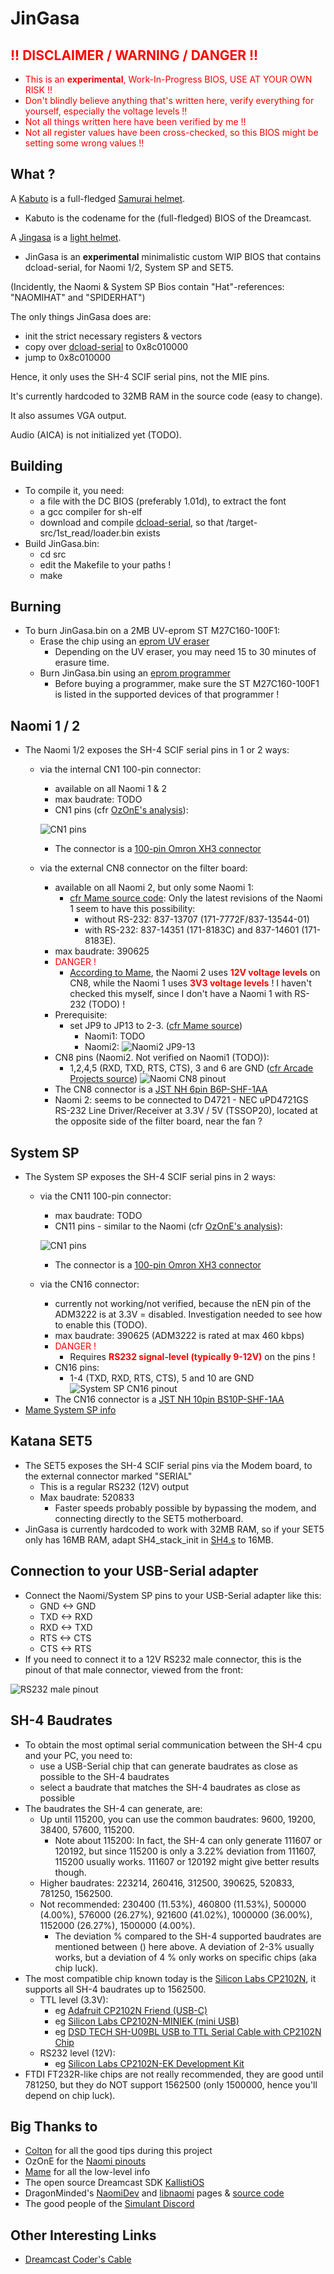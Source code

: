 # JinGasa

## <font color="red">!! DISCLAIMER / WARNING / DANGER !!</font>
* <font color="red">This is an **experimental**, Work-In-Progress BIOS, USE AT YOUR OWN RISK !!</font>
* <font color="red">Don't blindly believe anything that's written here, verify everything for yourself, especially the voltage levels !!</font>
* <font color="red">Not all things written here have been verified by me !!</font>
* <font color="red">Not all register values have been cross-checked, so this BIOS might be setting some wrong values !!</font>

## What ?
A [Kabuto](https://www.google.com/search?q=%E5%85%9C+%E4%BE%8D&tbm=isch) is a full-fledged [Samurai helmet](https://en.wikipedia.org/wiki/Kabuto).
* Kabuto is the codename for the (full-fledged) BIOS of the Dreamcast.

A [Jingasa](https://www.google.com/search?q=%E9%99%A3%E7%AC%A0&tbm=isch) is a [light helmet](https://en.wikipedia.org/wiki/Kasa_(hat)).
* JinGasa is an **experimental** minimalistic custom WIP BIOS that contains dcload-serial, for Naomi 1/2, System SP and SET5.

(Incidently, the Naomi & System SP Bios contain "Hat"-references: "NAOMIHAT" and "SPIDERHAT")

The only things JinGasa does are:
* init the strict necessary registers & vectors
* copy over [dcload-serial](https://github.com/KallistiOS/dcload-serial) to 0x8c010000
* jump to 0x8c010000

Hence, it only uses the SH-4 SCIF serial pins, not the MIE pins.

It's currently hardcoded to 32MB RAM in the source code (easy to change).

It also assumes VGA output.

Audio (AICA) is not initialized yet (TODO).

## Building
* To compile it, you need:
  * a file with the DC BIOS (preferably 1.01d), to extract the font 
  * a gcc compiler for sh-elf
  * download and compile [dcload-serial](https://github.com/KallistiOS/dcload-serial), so that /target-src/1st_read/loader.bin exists
* Build JinGasa.bin:
  * cd src
  * edit the Makefile to your paths !
  * make

## Burning
* To burn JinGasa.bin on a 2MB UV-eprom ST M27C160-100F1:
  * Erase the chip using an [eprom UV eraser](https://www.ebay.com/sch/i.html?_nkw=eprom+uv+eraser)
    * Depending on the UV eraser, you may need 15 to 30 minutes of erasure time.
  * Burn JinGasa.bin using an [eprom programmer](https://www.ebay.com/sch/i.html?_nkw=eprom+programmer)
    * Before buying a programmer, make sure the ST M27C160-100F1 is listed in the supported devices of that programmer !

## Naomi 1 / 2
* The Naomi 1/2 exposes the SH-4 SCIF serial pins in 1 or 2 ways:
  * via the internal CN1 100-pin connector:
    * available on all Naomi 1 & 2
    * max baudrate: TODO
    * CN1 pins (cfr [OzOnE's analysis](https://www.arcade-projects.com/threads/converting-gdrom-naomi-games-to-cart.1691/post-183676)):
    
    ![CN1 pins](doc/cn1_pins.png)
    * The connector is a [100-pin Omron XH3 connector](https://www.digikey.com/en/products/filter/arrays-edge-type-mezzanine-board-to-board/308?s=N4IgjCBcoBw1oDGUBmBDANgZwKYBoQB7KAbRADYB2AJkoBYQBdAgBwBcoQBlNgJwEsAdgHMQAXzEFqpIgFtehQQAIAHgAsAzEzFA)
  * via the external CN8 connector on the filter board:
    * available on all Naomi 2, but only some Naomi 1:
      * [cfr Mame source code](https://github.com/mamedev/mame/blob/087233e15b48c664427c44792f9b97c07892f2eb/src/mame/sega/naomi.cpp#L86C9-L86C9): Only the latest revisions of the Naomi 1 seem to have this possibility:
        * without RS-232: 837-13707 (171-7772F/837-13544-01)
        * with RS-232: 837-14351 (171-8183C) and 837-14601 (171-8183E).
    * max baudrate: 390625
    * <font color="red">DANGER !</font>
      * [According to Mame](https://github.com/mamedev/mame/blob/087233e15b48c664427c44792f9b97c07892f2eb/src/mame/sega/naomi.cpp#L90), the Naomi 2 uses <font color="red">**12V voltage levels**</font> on CN8, while the Naomi 1 uses <font color="red">**3V3 voltage levels**</font> ! I haven't checked this myself, since I don't have a Naomi 1 with RS-232 (TODO) !
    * Prerequisite:
      * set JP9 to JP13 to 2-3. ([cfr Mame source](https://github.com/mamedev/mame/blob/master/src/mame/sega/naomi.cpp))
        * Naomi1: TODO
        * Naomi2: ![Naomi2 JP9-13](doc/naomi_jp.png)
    * CN8 pins (Naomi2. Not verified on Naomi1 (TODO)):
      * 1,2,4,5 (RXD, TXD, RTS, CTS), 3 and 6 are GND ([cfr Arcade Projects source](https://www.arcade-projects.com/threads/naomi-2-chihiro-triforce-card-reader-emulator-initial-d3-wmmt-mario-kart-f-zero-ax.814/post-13129))
      ![Naomi CN8 pinout](doc/naomi_cn8.png)
    * The CN8 connector is a [JST NH 6pin B6P-SHF-1AA](https://www.digikey.com/en/products/detail/jst-sales-america-inc/B6P-SHF-1AA/1885773?s=N4IgTCBcDaIEIDYAKBaAygCQGIoIwEF8QBdAXyA)
    * Naomi 2: seems to be connected to D4721 - NEC uPD4721GS RS-232 Line Driver/Receiver at 3.3V / 5V (TSSOP20), located at the opposite side of the filter board, near the fan ?


## System SP
* The System SP exposes the SH-4 SCIF serial pins in 2 ways:
  * via the CN11 100-pin connector:
    * max baudrate: TODO
    * CN11 pins - similar to the Naomi (cfr [OzOnE's analysis](https://www.arcade-projects.com/threads/converting-gdrom-naomi-games-to-cart.1691/post-183676)):

    ![CN1 pins](doc/cn1_pins.png)
    * The connector is a [100-pin Omron XH3 connector](https://www.digikey.com/en/products/filter/arrays-edge-type-mezzanine-board-to-board/308?s=N4IgjCBcoBw1oDGUBmBDANgZwKYBoQB7KAbRADYB2AJkoBYQBdAgBwBcoQBlNgJwEsAdgHMQAXzEFqpIgFtehQQAIAHgAsAzEzFA)
  * via the CN16 connector:
    * currently not working/not verified, because the nEN pin of the ADM3222 is at 3.3V = disabled. Investigation needed to see how to enable this (TODO).
    * max baudrate: 390625 (ADM3222 is rated at max 460 kbps)
    * <font color="red">DANGER !</font>
      * Requires <font color="red">**RS232 signal-level (typically 9-12V)**</font> on the pins !
    * CN16 pins:
      * 1-4 (TXD, RXD, RTS, CTS), 5 and 10 are GND
      ![System SP CN16 pinout](doc/systemsp_cn16.png)
    * The CN16 connector is a [JST NH 10pin BS10P-SHF-1AA](https://www.digikey.com/en/products/detail/jst-sales-america-inc/BS10P-SHF-1AA-LF-SN/9954068?s=N4IgTCBcDaIEIGUCMAGACgWgQCQGIaQEFCQBdAXyA)
* [Mame System SP info](https://github.com/mamedev/mame/blob/master/src/mame/sega/segasp.cpp)
## Katana SET5
* The SET5 exposes the SH-4 SCIF serial pins via the Modem board, to the external connector marked "SERIAL"
  * This is a regular RS232 (12V) output
  * Max baudrate: 520833
    * Faster speeds probably possible by bypassing the modem, and connecting directly to the SET5 motherboard.
* JinGasa is currently hardcoded to work with 32MB RAM, so if your SET5 only has 16MB RAM, adapt SH4_stack_init in [SH4.s](src/SH4.s) to 16MB.

## Connection to your USB-Serial adapter
* Connect the Naomi/System SP pins to your USB-Serial adapter like this:
  * GND <-> GND
  * TXD <-> RXD
  * RXD <-> TXD
  * RTS <-> CTS
  * CTS <-> RTS
* If you need to connect it to a 12V RS232 male connector, this is the pinout of that male connector, viewed from the front:

![RS232 male pinout](doc/rs232_male.png)


## SH-4 Baudrates
* To obtain the most optimal serial communication between the SH-4 cpu and your PC, you need to:
  * use a USB-Serial chip that can generate baudrates as close as possible to the SH-4 baudrates
  * select a baudrate that matches the SH-4 baudrates as close as possible
* The baudrates the SH-4 can generate, are:
  * Up until 115200, you can use the common baudrates: 9600, 19200, 38400, 57600, 115200.
    * Note about 115200: In fact, the SH-4 can only generate 111607 or 120192, but since 115200 is only a 3.22% deviation from 111607, 115200 usually works. 111607 or 120192 might give better results though.
  * Higher baudrates: 223214, 260416, 312500, 390625, 520833, 781250, 1562500.
  * Not recommended: 
230400 (11.53%), 460800 (11.53%), 500000 (4.00%), 576000 (26.27%), 921600 (41.02%), 1000000 (36.00%), 1152000 (26.27%), 1500000 (4.00%).
      * The deviation % compared to the SH-4 supported baudrates are mentioned between () here above. A deviation of 2-3% usually works, but a deviation of 4 % only works on specific chips (aka chip luck).
* The most compatible chip known today is the [Silicon Labs CP2102N](https://www.silabs.com/interface/usb-bridges/usbxpress), it supports all SH-4 baudrates up to 1562500.
  * TTL level (3.3V):
    * eg [Adafruit CP2102N Friend (USB-C)](https://www.adafruit.com/product/5335)
    * eg [Silicon Labs CP2102N-MINIEK (mini USB)](https://www.silabs.com/development-tools/interface/cp2102n-mini-development-kit?tab=overview)
    * eg [DSD TECH SH-U09BL USB to TTL Serial Cable with CP2102N Chip](https://www.amazon.co.uk/DSD-TECH-SH-U09BL-Serial-CP2102N/dp/B08JLRP6YV)
  * RS232 level (12V):
    * eg [Silicon Labs CP2102N-EK Development Kit](https://www.silabs.com/development-tools/interface/cp2102n-development-kit?tab=overview)
* FTDI FT232R-like chips are not really recommended, they are good until 781250, but they do NOT support 1562500 (only 1500000, hence you'll depend on chip luck).


## Big Thanks to
* [Colton](https://github.com/cepawiel) for all the good tips during this project
* OzOnE for the [Naomi pinouts](https://www.arcade-projects.com/threads/converting-gdrom-naomi-games-to-cart.1691/post-183676)
* [Mame](https://www.mamedev.org/index.php) for all the low-level info
* The open source Dreamcast SDK [KallistiOS](https://github.com/KallistiOS)
* DragonMinded's [NaomiDev](https://dragonminded.com/naomidev/) and [libnaomi](https://dragonminded.com/naomidev/libnaomi/) pages & [source code](https://github.com/DragonMinded/libnaomi)
* The good people of the [Simulant Discord](https://discord.gg/TRx94EV)

## Other Interesting Links
* [Dreamcast Coder's Cable](https://dreamcast.wiki/Coder%27s_cable)

